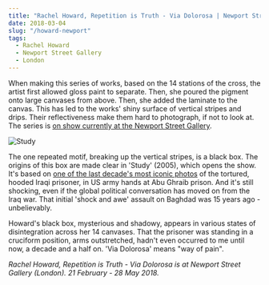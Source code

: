 ```yaml
---
title: "Rachel Howard, Repetition is Truth - Via Dolorosa | Newport Street Gallery"
date: 2018-03-04
slug: "/howard-newport"
tags:
  - Rachel Howard
  - Newport Street Gallery
  - London
---
```


When making this series of works, based on the 14 stations of the cross, the artist first allowed gloss paint to separate. Then, she poured the pigment onto large canvases from above. Then, she added the laminate to the canvas. This has led to the works' shiny surface of vertical stripes and drips. Their reflectiveness make them hard to photograph, if not to look at. The series is [on show currently at the Newport Street Gallery](http://www.newportstreetgallery.com/exhibition/rachel-howard-repetition-truth-via-dolorosa/).

![Study](/howard-newport.jpg)

The one repeated motif, breaking up the vertical stripes, is a black box. The origins of this box are made clear in 'Study' (2005), which opens the show. It's based on [one of the last decade's most iconic photos](https://en.wikipedia.org/wiki/Abu_Ghraib_torture_and_prisoner_abuse) of the tortured, hooded Iraqi prisoner, in US army hands at Abu Ghraib prison. And it's still shocking, even if the global political conversation has moved on from the Iraq war. That initial 'shock and awe' assault on Baghdad was 15 years ago - unbelievably.

Howard's black box, mysterious and shadowy, appears in various states of disintegration across her 14 canvases. That the prisoner was standing in a cruciform position, arms outstretched, hadn't even occurred to me until now, a decade and a half on. 'Via Dolorosa' means "way of pain".

*Rachel Howard, Repetition is Truth - Via Dolorosa is at Newport Street Gallery (London). 21 February - 28 May 2018.*
